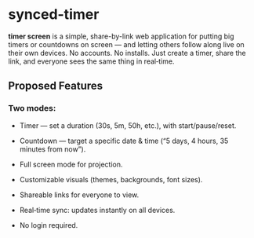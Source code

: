 # synced-timer

**timer screen** is a simple, share-by-link web application for putting big timers or countdowns on screen — and letting others follow along live on their own devices.
No accounts. No installs. Just create a timer, share the link, and everyone sees the same thing in real‑time.

## Proposed Features

### Two modes:
- Timer — set a duration (30s, 5m, 50h, etc.), with start/pause/reset.
- Countdown — target a specific date & time (“5 days, 4 hours, 35 minutes from now”).

- Full screen mode for projection.
- Customizable visuals (themes, backgrounds, font sizes).
- Shareable links for everyone to view.
- Real‑time sync: updates instantly on all devices.
- No login required.